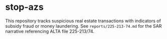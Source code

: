 # stop-azs

This repository tracks suspicious real estate transactions with indicators of subsidy fraud or money laundering. See `reports/225-213-74.md` for the SAR narrative referencing ALTA file 225-213/74.
